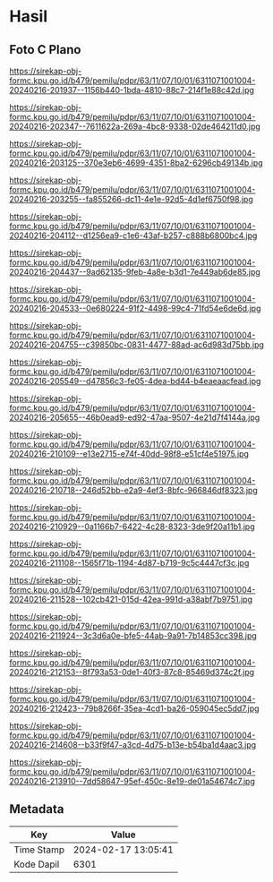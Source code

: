 # Hasil

## Foto C Plano

https://sirekap-obj-formc.kpu.go.id/b479/pemilu/pdpr/63/11/07/10/01/6311071001004-20240216-201937--1156b440-1bda-4810-88c7-214f1e88c42d.jpg

https://sirekap-obj-formc.kpu.go.id/b479/pemilu/pdpr/63/11/07/10/01/6311071001004-20240216-202347--7611622a-269a-4bc8-9338-02de464211d0.jpg

https://sirekap-obj-formc.kpu.go.id/b479/pemilu/pdpr/63/11/07/10/01/6311071001004-20240216-203125--370e3eb6-4699-4351-8ba2-6296cb49134b.jpg

https://sirekap-obj-formc.kpu.go.id/b479/pemilu/pdpr/63/11/07/10/01/6311071001004-20240216-203255--fa855266-dc11-4e1e-92d5-4d1ef6750f98.jpg

https://sirekap-obj-formc.kpu.go.id/b479/pemilu/pdpr/63/11/07/10/01/6311071001004-20240216-204112--d1256ea9-c1e6-43af-b257-c888b6800bc4.jpg

https://sirekap-obj-formc.kpu.go.id/b479/pemilu/pdpr/63/11/07/10/01/6311071001004-20240216-204437--9ad62135-9feb-4a8e-b3d1-7e449ab6de85.jpg

https://sirekap-obj-formc.kpu.go.id/b479/pemilu/pdpr/63/11/07/10/01/6311071001004-20240216-204533--0e680224-91f2-4498-99c4-71fd54e6de6d.jpg

https://sirekap-obj-formc.kpu.go.id/b479/pemilu/pdpr/63/11/07/10/01/6311071001004-20240216-204755--c39850bc-0831-4477-88ad-ac6d983d75bb.jpg

https://sirekap-obj-formc.kpu.go.id/b479/pemilu/pdpr/63/11/07/10/01/6311071001004-20240216-205549--d47856c3-fe05-4dea-bd44-b4eaeaacfead.jpg

https://sirekap-obj-formc.kpu.go.id/b479/pemilu/pdpr/63/11/07/10/01/6311071001004-20240216-205655--46b0ead9-ed92-47aa-9507-4e21d7f4144a.jpg

https://sirekap-obj-formc.kpu.go.id/b479/pemilu/pdpr/63/11/07/10/01/6311071001004-20240216-210109--e13e2715-e74f-40dd-98f8-e51cf4e51975.jpg

https://sirekap-obj-formc.kpu.go.id/b479/pemilu/pdpr/63/11/07/10/01/6311071001004-20240216-210718--246d52bb-e2a9-4ef3-8bfc-966846df8323.jpg

https://sirekap-obj-formc.kpu.go.id/b479/pemilu/pdpr/63/11/07/10/01/6311071001004-20240216-210929--0a1166b7-6422-4c28-8323-3de9f20a11b1.jpg

https://sirekap-obj-formc.kpu.go.id/b479/pemilu/pdpr/63/11/07/10/01/6311071001004-20240216-211108--1565f71b-1194-4d87-b719-9c5c4447cf3c.jpg

https://sirekap-obj-formc.kpu.go.id/b479/pemilu/pdpr/63/11/07/10/01/6311071001004-20240216-211528--102cb421-015d-42ea-991d-a38abf7b9751.jpg

https://sirekap-obj-formc.kpu.go.id/b479/pemilu/pdpr/63/11/07/10/01/6311071001004-20240216-211924--3c3d6a0e-bfe5-44ab-9a91-7b14853cc398.jpg

https://sirekap-obj-formc.kpu.go.id/b479/pemilu/pdpr/63/11/07/10/01/6311071001004-20240216-212153--8f793a53-0de1-40f3-87c8-85469d374c2f.jpg

https://sirekap-obj-formc.kpu.go.id/b479/pemilu/pdpr/63/11/07/10/01/6311071001004-20240216-212423--79b8266f-35ea-4cd1-ba26-059045ec5dd7.jpg

https://sirekap-obj-formc.kpu.go.id/b479/pemilu/pdpr/63/11/07/10/01/6311071001004-20240216-214608--b33f9f47-a3cd-4d75-b13e-b54ba1d4aac3.jpg

https://sirekap-obj-formc.kpu.go.id/b479/pemilu/pdpr/63/11/07/10/01/6311071001004-20240216-213910--7dd58647-95ef-450c-8e19-de01a54674c7.jpg


## Metadata

| Key        | Value               |
| ---------- | ------------------- |
| Time Stamp | 2024-02-17 13:05:41 |
| Kode Dapil | 6301                |



